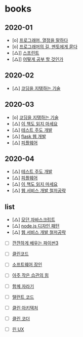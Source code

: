 # books

## 2020-01

- [o] <a href="https://www.aladin.co.kr/shop/wproduct.aspx?ItemId=14635471">프로그래머, 열정을 말하다 </a>
- [o] <a href="https://www.aladin.co.kr/shop/wproduct.aspx?ItemId=7415431">프로그래머의 길, 멘토에게 묻다 </a>
- [△]] <a href="https://www.aladin.co.kr/shop/wproduct.aspx?ItemId=74920583">스프린트</a>
- [△]] <a href="https://www.aladin.co.kr/shop/wproduct.aspx?ItemId=49588358">어떻게 공부 할 것인가</a>

## 2020-02

- [△] <a href="https://www.aladin.co.kr/shop/wproduct.aspx?ItemId=31679090">코딩을 지탱하는 기술 </a>

## 2020-03

- [o] <a href="https://www.aladin.co.kr/shop/wproduct.aspx?ItemId=31679090">코딩을 지탱하는 기술 </a>
- [△] <a href="https://www.aladin.co.kr/shop/wproduct.aspx?ItemId=174227910">이 책도 읽지 마세요 </a>
- [△] <a href="https://www.aladin.co.kr/shop/wproduct.aspx?ItemId=37469717">테스트 주도 개발</a>
- [△] <a href="https://www.aladin.co.kr/shop/wproduct.aspx?ItemId=90263000">flask 웹 개발</a>
- [△] <a href="https://www.aladin.co.kr/shop/wproduct.aspx?ItemId=43132954">피플웨어</a>

## 2020-04
- [△] <a href="https://www.aladin.co.kr/shop/wproduct.aspx?ItemId=37469717">테스트 주도 개발</a>
- [△] <a href="https://www.aladin.co.kr/shop/wproduct.aspx?ItemId=43132954">피플웨어</a>
- [△] <a href="https://www.aladin.co.kr/shop/wproduct.aspx?ItemId=174227910">이 책도 읽지 마세요 </a>
- [△] <a href="https://www.aladin.co.kr/shop/wproduct.aspx?ItemId=38880484">웹 서비스 개발 철저공략 </a>

## list
- [△] <a href="https://www.aladin.co.kr/shop/wproduct.aspx?ItemId=122260559">모던 자바스크립트</a>
- [△] <a href="https://www.aladin.co.kr/shop/wproduct.aspx?ItemId=170174305">node.js 디자인 패턴</a>
- [△] <a href="https://www.aladin.co.kr/shop/wproduct.aspx?ItemId=38880484">웹 서비스 개발 철저공략 </a>
- [ ] <a href="https://www.aladin.co.kr/shop/wproduct.aspx?ItemId=179103585">깐깐하게 배우는 파이썬3</a>
- [ ] <a href="https://www.aladin.co.kr/shop/wproduct.aspx?ItemId=34083680">클린코드</a>
- [ ] <a href="https://www.aladin.co.kr//wproduct.aspx?ItemId=66925855">소프트웨어 장인</a>
- [ ] <a href="https://www.aladin.co.kr/shop/wproduct.aspx?ItemId=182285146">아주 작은 습관의 힘 </a>
- [ ] <a href="https://www.aladin.co.kr/shop/wproduct.aspx?ItemId=175977462">함께 자라기 </a>
- [ ] <a href="https://www.aladin.co.kr/shop/wproduct.aspx?ItemId=4101734">탤런트 코드</a>
- [ ] <a href="https://www.aladin.co.kr/shop/wproduct.aspx?ItemId=202322454">클린 아키텍처 </a>
- [ ] <a href="https://www.aladin.co.kr/shop/wproduct.aspx?ItemId=86619346">클린 코더</a>
- [ ] <a href="https://www.aladin.co.kr/shop/wproduct.aspx?ItemId=31424195">린 UX </a>


